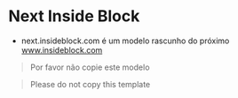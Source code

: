 # Next Inside Block

- next.insideblock.com é um modelo rascunho do próximo www.insideblock.com

> Por favor não copie este modelo

> Please do not copy this template